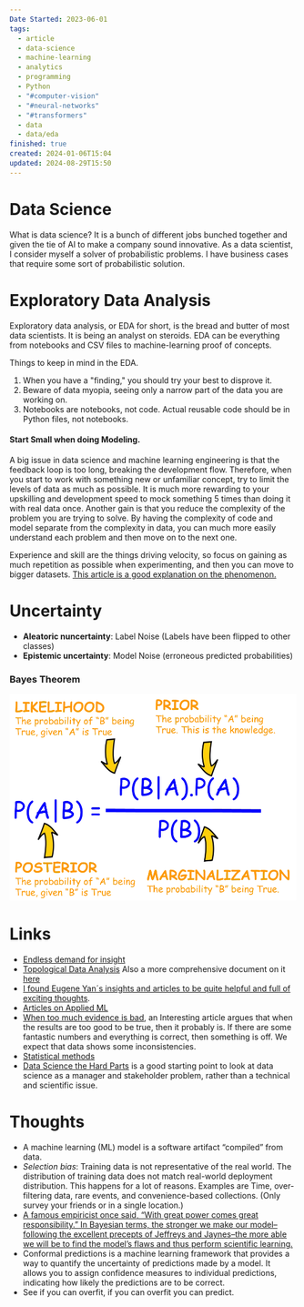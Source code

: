 ```yaml
---
Date Started: 2023-06-01
tags:
  - article
  - data-science
  - machine-learning
  - analytics
  - programming
  - Python
  - "#computer-vision"
  - "#neural-networks"
  - "#transformers"
  - data
  - data/eda
finished: true
created: 2024-01-06T15:04
updated: 2024-08-29T15:50
---
```


# Data Science

What is data science? It is a bunch of different jobs bunched together and given the tie of AI to make a company sound innovative. 
As a data scientist, I consider myself a solver of probabilistic problems.  I have business cases that require some sort of probabilistic solution. 



# Exploratory Data Analysis
Exploratory data analysis, or EDA for short, is the bread and butter of most data scientists. It is being an analyst on steroids. EDA can be everything from notebooks and CSV files to machine-learning proof of concepts. 

Things to keep in mind in the EDA. 
1. When you have a "finding," you should try your best to disprove it. 
2. Beware of data myopia, seeing only a narrow part of the data you are working on. 
3. Notebooks are notebooks, not code. Actual reusable code should be in Python files, not notebooks. 

#### Start Small when doing Modeling. 
A big issue in data science and machine learning engineering is that the feedback loop is too long, breaking the development flow. Therefore, when you start to work with something new or unfamiliar concept, try to limit the levels of data as much as possible. It is much more rewarding to your upskilling and development speed to mock something 5 times than doing it with real data once. Another gain is that you reduce the complexity of the problem you are trying to solve. By having the complexity of code and model separate from the complexity in data, you can much more easily understand each problem and then move on to the next one. 

Experience and skill are the things driving velocity, so focus on gaining as much repetition as possible when experimenting, and then you can move to bigger datasets.  [This article is a good explanation on the phenomenon.](https://github.com/stas00/the-art-of-debugging/tree/master/methodology)
# Uncertainty
- **Aleatoric nuncertainty**: Label Noise (Labels have been flipped to other classes)
-  **Epistemic uncertainty**: Model Noise (erroneous predicted probabilities)
### Bayes Theorem
![](../../../static/images/Pasted%20image%2020240201115549.png)


# Links
- [Endless demand for insight](https://hex.tech/blog/jevons-paradox-demand-for-insight/) 
- [Topological Data Analysis](http://outlace.com/TDApart1.html) Also a more comprehensive document on it [here](https://arxiv.org/abs/2308.10825)
- [I found Eugene Yan´s insights and articles to be quite helpful and full of exciting thoughts](https://eugeneyan.com/).
- [Articles on Applied ML](https://github.com/eugeneyan/applied-ml)
- [When too much evidence is bad](https://phys.org/news/2016-01-evidence-bad.html), an Interesting article argues that when the results are too good to be true, then it probably is. If there are some fantastic numbers and everything is correct, then something is off. We expect that data shows some inconsistencies. 
- [Statistical methods](https://statmodeling.stat.columbia.edu/2009/05/24/handy_statistic/)
- [Data Science the Hard Parts](../../Books/Book%20Reviews/Data%20Science%20the%20Hard%20Parts.md) is a good starting point to look at data science as a manager and stakeholder problem, rather than a technical and scientific issue. 

# Thoughts 
- A machine learning (ML) model is a software artifact “compiled” from data.
- *Selection bias*: Training data is not representative of the real world. The distribution of training data does not match real-world deployment distribution. This happens for a lot of reasons. Examples are Time, over-filtering data, rare events, and convenience-based collections. (Only survey your friends or in a single location.)
- [A famous empiricist once said, “With great power comes great responsibility.” In Bayesian terms, the stronger we make our model–following the excellent precepts of Jeffreys and Jaynes–the more able we will be to find the model’s flaws and thus perform scientific learning.](https://statmodeling.stat.columbia.edu/2009/05/07/bayes_jeffreys/)
- Conformal predictions is a machine learning framework that provides a way to quantify the uncertainty of predictions made by a model. It allows you to assign confidence measures to individual predictions, indicating how likely the predictions are to be correct.
- See if you can overfit, if you can overfit you can predict. 


